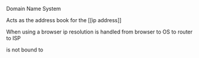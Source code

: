Domain Name System

Acts as the address book for the [[ip address]]

When using a browser ip resolution is handled from browser to OS to router to ISP

is not bound to